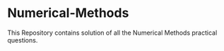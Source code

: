 # Numerical-Methods
This Repository contains solution of all the Numerical Methods practical questions. 
